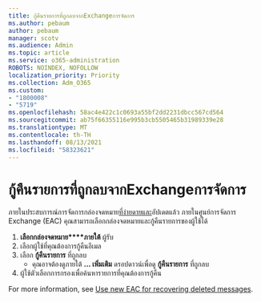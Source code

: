 ```yaml
---
title: กู้คืนรายการที่ถูกลบจากExchangeการจัดการ
ms.author: pebaum
author: pebaum
manager: scotv
ms.audience: Admin
ms.topic: article
ms.service: o365-administration
ROBOTS: NOINDEX, NOFOLLOW
localization_priority: Priority
ms.collection: Adm_O365
ms.custom:
- "1800008"
- "5719"
ms.openlocfilehash: 58ac4e422c1c0693a55bf2dd2231dbcc567cd564
ms.sourcegitcommit: ab75f66355116e995b3cb5505465b31989339e28
ms.translationtype: MT
ms.contentlocale: th-TH
ms.lasthandoff: 08/13/2021
ms.locfileid: "58323621"
---
```

# <a name="recover-deleted-items-from-exchange-admin-center"></a>กู้คืนรายการที่ถูกลบจากExchangeการจัดการ

ภายในประสบการณ์การจัดการกล่องจดหมาย[ที่ง่ายดายและ](https://admin.exchange.microsoft.com/#/mailboxes)อัปเดตแล้ว ภายในศูนย์การจัดการ Exchange (EAC) คุณสามารถเลือกกล่องจดหมายและกู้คืนรายการของผู้ใช้ได้

1. **เลือกกล่องจดหมาย****ภายใต้** ผู้รับ
2. เลือกผู้ใช้ที่คุณต้องการกู้คืนอีเมล
3. เลือก **กู้คืนรายการ** ที่ถูกลบ
    - คุณอาจต้องดูภายใต้ **... เพิ่มเติม** ดรอปดาวน์เพื่อดู **กู้คืนรายการ** ที่ถูกลบ
4. ผู้ใช้ตัวเลือกการกรองเพื่อค้นหารายการที่คุณต้องการกู้คืน

For more information, see [Use new EAC for recovering deleted messages](https://docs.microsoft.com/exchange/recipients-in-exchange-online/manage-user-mailboxes/recover-deleted-messages#use-new-eac-for-recovering-deleted-messages).
